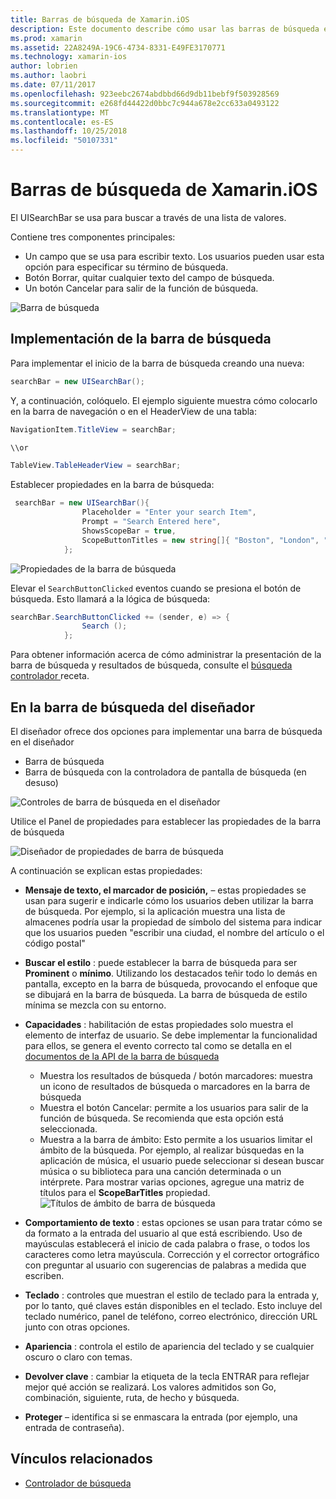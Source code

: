 ```yaml
---
title: Barras de búsqueda de Xamarin.iOS
description: Este documento describe cómo usar las barras de búsqueda en Xamarin.iOS. Describe cómo crear barras de búsqueda en un guión gráfico y mediante programación.
ms.prod: xamarin
ms.assetid: 22A8249A-19C6-4734-8331-E49FE3170771
ms.technology: xamarin-ios
author: lobrien
ms.author: laobri
ms.date: 07/11/2017
ms.openlocfilehash: 923eebc2674abdbbd66d9db11bebf9f503928569
ms.sourcegitcommit: e268fd44422d0bbc7c944a678e2cc633a0493122
ms.translationtype: MT
ms.contentlocale: es-ES
ms.lasthandoff: 10/25/2018
ms.locfileid: "50107331"
---
```

# <a name="search-bars-in-xamarinios"></a>Barras de búsqueda de Xamarin.iOS

El UISearchBar se usa para buscar a través de una lista de valores. 

Contiene tres componentes principales: 

- Un campo que se usa para escribir texto. Los usuarios pueden usar esta opción para especificar su término de búsqueda.
- Botón Borrar, quitar cualquier texto del campo de búsqueda.
- Un botón Cancelar para salir de la función de búsqueda.

![Barra de búsqueda](searchbar-images/image1.png)

## <a name="implementing-the-search-bar"></a>Implementación de la barra de búsqueda

Para implementar el inicio de la barra de búsqueda creando una nueva:

```csharp
searchBar = new UISearchBar();
```

Y, a continuación, colóquelo. El ejemplo siguiente muestra cómo colocarlo en la barra de navegación o en el HeaderView de una tabla:

```csharp
NavigationItem.TitleView = searchBar;

\\or

TableView.TableHeaderView = searchBar;
```

Establecer propiedades en la barra de búsqueda:

```csharp
 searchBar = new UISearchBar(){
                Placeholder = "Enter your search Item",
                Prompt = "Search Entered here",
                ShowsScopeBar = true,
                ScopeButtonTitles = new string[]{ "Boston", "London", "SF" },
            };
```

![Propiedades de la barra de búsqueda](searchbar-images/image6.png)

Elevar el `SearchButtonClicked` eventos cuando se presiona el botón de búsqueda. Esto llamará a la lógica de búsqueda:

```csharp
searchBar.SearchButtonClicked += (sender, e) => {
                Search ();
            };
```

Para obtener información acerca de cómo administrar la presentación de la barra de búsqueda y resultados de búsqueda, consulte el [búsqueda controlador ](https://github.com/xamarin/recipes/tree/master/Recipes/ios/content_controls/search-controller) receta.

## <a name="using-the-search-bar-in-the-designer"></a>En la barra de búsqueda del diseñador

El diseñador ofrece dos opciones para implementar una barra de búsqueda en el diseñador

- Barra de búsqueda
- Barra de búsqueda con la controladora de pantalla de búsqueda (en desuso)

![Controles de barra de búsqueda en el diseñador](searchbar-images/image2.png)

Utilice el Panel de propiedades para establecer las propiedades de la barra de búsqueda

![Diseñador de propiedades de barra de búsqueda](searchbar-images/image3.png)

A continuación se explican estas propiedades:

- **Mensaje de texto, el marcador de posición,** – estas propiedades se usan para sugerir e indicarle cómo los usuarios deben utilizar la barra de búsqueda. Por ejemplo, si la aplicación muestra una lista de almacenes podría usar la propiedad de símbolo del sistema para indicar que los usuarios pueden "escribir una ciudad, el nombre del artículo o el código postal"
- **Buscar el estilo** : puede establecer la barra de búsqueda para ser **Prominent** o **mínimo**. Utilizando los destacados teñir todo lo demás en pantalla, excepto en la barra de búsqueda, provocando el enfoque que se dibujará en la barra de búsqueda. La barra de búsqueda de estilo mínima se mezcla con su entorno.
- **Capacidades** : habilitación de estas propiedades solo muestra el elemento de interfaz de usuario. Se debe implementar la funcionalidad para ellos, se genera el evento correcto tal como se detalla en el [documentos de la API de la barra de búsqueda](https://developer.xamarin.com/api/type/UIKit.UISearchBar/)
    - Muestra los resultados de búsqueda / botón marcadores: muestra un icono de resultados de búsqueda o marcadores en la barra de búsqueda
    - Muestra el botón Cancelar: permite a los usuarios para salir de la función de búsqueda. Se recomienda que esta opción está seleccionada.
    - Muestra a la barra de ámbito: Esto permite a los usuarios limitar el ámbito de la búsqueda. Por ejemplo, al realizar búsquedas en la aplicación de música, el usuario puede seleccionar si desean buscar música o su biblioteca para una canción determinada o un intérprete. Para mostrar varias opciones, agregue una matriz de títulos para el **ScopeBarTitles** propiedad.
    ![Títulos de ámbito de barra de búsqueda](searchbar-images/image4.png)

- **Comportamiento de texto** : estas opciones se usan para tratar cómo se da formato a la entrada del usuario al que está escribiendo. Uso de mayúsculas establecerá el inicio de cada palabra o frase, o todos los caracteres como letra mayúscula. Corrección y el corrector ortográfico con preguntar al usuario con sugerencias de palabras a medida que escriben.
- **Teclado** : controles que muestran el estilo de teclado para la entrada y, por lo tanto, qué claves están disponibles en el teclado. Esto incluye del teclado numérico, panel de teléfono, correo electrónico, dirección URL junto con otras opciones.
- **Apariencia** : controla el estilo de apariencia del teclado y se cualquier oscuro o claro con temas.
- **Devolver clave** : cambiar la etiqueta de la tecla ENTRAR para reflejar mejor qué acción se realizará. Los valores admitidos son Go, combinación, siguiente, ruta, de hecho y búsqueda.
- **Proteger** – identifica si se enmascara la entrada (por ejemplo, una entrada de contraseña).

## <a name="related-links"></a>Vínculos relacionados

- [Controlador de búsqueda](https://github.com/xamarin/recipes/tree/master/Recipes/ios/content_controls/search-controller)
